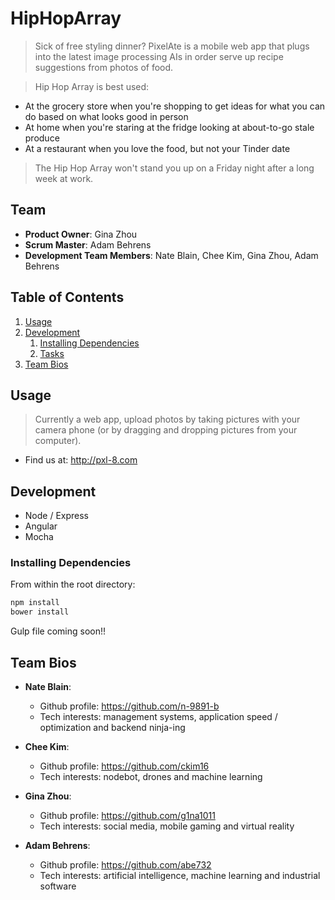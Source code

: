 # HipHopArray
>Sick of free styling dinner? PixelAte is a mobile web app that plugs into the latest image processing AIs in order serve up recipe suggestions from photos of food.

>Hip Hop Array is best used:
- At the grocery store when you're shopping to get ideas for what you can do based on what looks good in person
- At home when you're staring at the fridge looking at about-to-go stale produce
- At a restaurant when you love the food, but not your Tinder date

>The Hip Hop Array won't stand you up on a Friday night after a long week at work.

## Team

  - __Product Owner__: Gina Zhou
  - __Scrum Master__: Adam Behrens
  - __Development Team Members__: Nate Blain, Chee Kim, Gina Zhou, Adam Behrens

## Table of Contents
1. [Usage](#Usage)
1. [Development](#development)
    1. [Installing Dependencies](#installing-dependencies)
    1. [Tasks](#tasks)
1. [Team Bios](#team-bios)

## Usage
>Currently a web app, upload photos by taking pictures with your camera phone (or by dragging and dropping pictures from your computer).

- Find us at: http://pxl-8.com

## Development
- Node / Express
- Angular
- Mocha

### Installing Dependencies
From within the root directory:
```sh
npm install
bower install
```
Gulp file coming soon!!

## Team Bios
- __Nate Blain__:
  - Github profile: https://github.com/n-9891-b
  - Tech interests: management systems, application speed / optimization and backend ninja-ing

- __Chee Kim__:
  - Github profile: https://github.com/ckim16
  - Tech interests: nodebot, drones and machine learning

- __Gina Zhou__:
  - Github profile: https://github.com/g1na1011
  - Tech interests: social media, mobile gaming and virtual reality

- __Adam Behrens__:
  - Github profile: https://github.com/abe732
  - Tech interests: artificial intelligence, machine learning and industrial software
